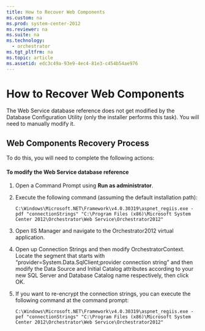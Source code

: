 ```yaml
---
title: How to Recover Web Components
ms.custom: na
ms.prod: system-center-2012
ms.reviewer: na
ms.suite: na
ms.technology: 
  - orchestrator
ms.tgt_pltfrm: na
ms.topic: article
ms.assetid: edc3c49a-93e9-4ec4-81e3-c454b54ae976
---
```

# How to Recover Web Components
The Web Service database reference does not get modified by the Database Configuration Utility \(only the installer performs this task\). You will need to manually modify it.

## Web Components Recovery Process
To do this, you will need to complete the following actions:

#### To modify the Web Service database reference

1.  Open a Command Prompt using **Run as administrator**.

2.  Execute the following command \(assuming the default installation path\):

    ```
    C:\Windows\Microsoft.NET\Framework\v4.0.30319\aspnet_regiis.exe -pdf "connectionStrings" "C:\Program Files (x86)\Microsoft System Center 2012\Orchestrator\Web Service\Orchestrator2012"
    ```

3.  Open IIS Manager and navigate to the Orchestrator2012 virtual application.

4.  Open up Connection Strings and then modify OrchestratorContext. Locate the segment that starts with “provider\=System.Data.SqlClient;provider connection string” and then modify the Data Source and Initial Catalog attributes according to your new SQL Server and Database Catalog name respectively, then click OK.

5.  If you want to re\-encrypt the connection strings, you can execute the following command at the command prompt:

    ```
    C:\Windows\Microsoft.NET\Framework\v4.0.30319\aspnet_regiis.exe -pef "connectionStrings" "C:\Program Files (x86)\Microsoft System Center 2012\Orchestrator\Web Service\Orchestrator2012"
    ```


